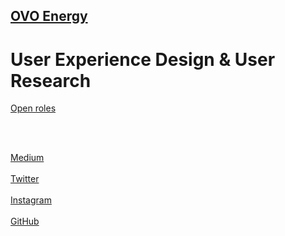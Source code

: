 


## [OVO Energy](https://www.ovoenergy.com)

# User Experience Design & User Research 

[Open roles](https://www.ovoenergy.com/careers/vacancies)

<br/><br/>

[Medium](https://medium.com/@ovoenergydesign)<br/><br/>
[Twitter](https://twitter.com/ovoenergydesign)<br/><br/>
[Instagram](https://instagram.com/ovoenergydesign)<br/><br/>
[GitHub](https://github.com/ovoenergydesign)
